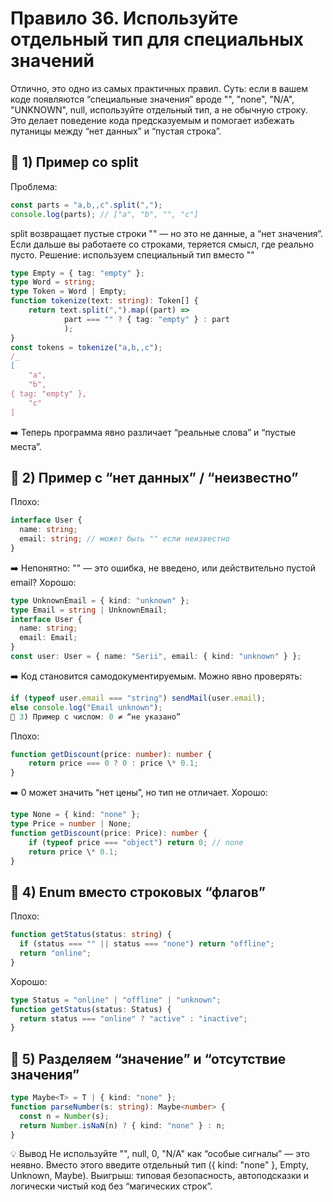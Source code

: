 # Правило 36. Используйте отдельный тип для специальных значений

Отлично, это одно из самых практичных правил.
Суть: если в вашем коде появляются “специальные значения” вроде "",
"none", "N/A", "UNKNOWN", null, используйте отдельный тип, а не обычную строку.
Это делает поведение кода предсказуемым и
помогает избежать путаницы между “нет данных” и “пустая строка”.

## 🔹 1) Пример со split

Проблема:

```ts
const parts = "a,b,,c".split(",");
console.log(parts); // ["a", "b", "", "c"]
```

split возвращает пустые строки "" — но это не данные, а “нет значения”.
Если дальше вы работаете со строками, теряется смысл, где реально пусто.
Решение: используем специальный тип вместо ""

```ts
type Empty = { tag: "empty" };
type Word = string;
type Token = Word | Empty;
function tokenize(text: string): Token[] {
    return text.split(",").map((part) =>
            part === "" ? { tag: "empty" } : part
            );
}
const tokens = tokenize("a,b,,c");
/_
[
    "a",
    "b",
{ tag: "empty" },
    "c"
]
```

➡️ Теперь программа явно различает “реальные слова” и “пустые места”.

## 🔹 2) Пример с “нет данных” / “неизвестно”

Плохо:

```ts
interface User {
  name: string;
  email: string; // может быть "" если неизвестно
}
```

➡️ Непонятно: "" — это ошибка, не введено, или действительно пустой email?
Хорошо:

```ts
type UnknownEmail = { kind: "unknown" };
type Email = string | UnknownEmail;
interface User {
  name: string;
  email: Email;
}
const user: User = { name: "Serii", email: { kind: "unknown" } };
```

➡️ Код становится самодокументируемым.
Можно явно проверять:

```ts
if (typeof user.email === "string") sendMail(user.email);
else console.log("Email unknown");
🔹 3) Пример с числом: 0 ≠ “не указано”
```

Плохо:

```ts
function getDiscount(price: number): number {
    return price === 0 ? 0 : price \* 0.1;
}
```

➡️ 0 может значить “нет цены”, но тип не отличает.
Хорошо:

```ts
type None = { kind: "none" };
type Price = number | None;
function getDiscount(price: Price): number {
    if (typeof price === "object") return 0; // none
    return price \* 0.1;
}
```

## 🔹 4) Enum вместо строковых “флагов”

Плохо:

```ts
function getStatus(status: string) {
  if (status === "" || status === "none") return "offline";
  return "online";
}
```

Хорошо:

```ts
type Status = "online" | "offline" | "unknown";
function getStatus(status: Status) {
  return status === "online" ? "active" : "inactive";
}
```

## 🔹 5) Разделяем “значение” и “отсутствие значения”

```ts
type Maybe<T> = T | { kind: "none" };
function parseNumber(s: string): Maybe<number> {
  const n = Number(s);
  return Number.isNaN(n) ? { kind: "none" } : n;
}
```

💡 Вывод
Не используйте "", null, 0, "N/A" как “особые сигналы” — это неявно.
Вместо этого введите отдельный тип ({ kind: "none" }, Empty, Unknown, Maybe<T>).
Выигрыш: типовая безопасность, автоподсказки и логически чистый код без “магических строк”.
